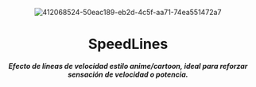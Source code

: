 <header>

![412068524-50eac189-eb2d-4c5f-aa71-74ea551472a7](https://github.com/user-attachments/assets/ba0d1b29-889a-4104-9151-0da1214771d2)

# **SpeedLines**

_**Efecto de líneas de velocidad estilo anime/cartoon, ideal para reforzar sensación de velocidad o potencia.**_

</header>

<footer>

</footer>

